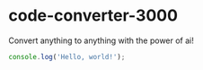 # code-converter-3000
Convert anything to anything with the power of ai!

```javascript
console.log('Hello, world!');
